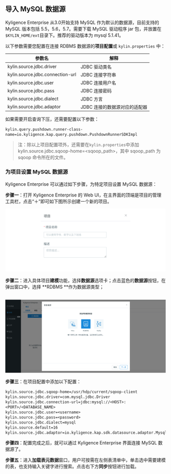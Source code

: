 ## 导入 MySQL 数据源

Kyligence Enterprise 从3.0开始支持 MySQL 作为默认的数据源，目前支持的 MySQL 版本包括 5.5，5.6，5.7。需要下载 MySQL 驱动程序 jar 包，并放置在`$KYLIN_HOME/ext`目录下。推荐的驱动版本为 mysql 5.1.41。



以下参数需要您配置在连接 RDBMS 数据源的**项目配置**或 `kylin.properties` 中：

| 参数名                           | 解释                                      |
| -------------------------------- | ----------------------------------------- |
| kylin.source.jdbc.driver         | JDBC 驱动类名                              |
| kylin.source.jdbc.connection-url | JDBC 连接字符串                            |
| kylin.source.jdbc.user           | JDBC 连接用户名                            |
| kylin.source.jdbc.pass           | JDBC 连接密码                              |
| kylin.source.jdbc.dialect        | JDBC 方言                                  |
| kylin.source.jdbc.adaptor        | JDBC 连接的数据源对应的适配器              |

如果需要开启查询下压，还需要配置以下参数：

```properties
kylin.query.pushdown.runner-class-name=io.kyligence.kap.query.pushdown.PushdownRunnerSDKImpl
```

> 注：除以上项目配置项外，还需要在`kylin.properties`中添加 kylin.source.jdbc.sqoop-home=<sqoop_path>，其中 sqoop_path 为 sqoop 命令所在的文件。



### 为项目设置 MySQL 数据源

Kyligence Enterprise 可以通过如下步骤，为特定项目设置 MySQL 数据源：

**步骤一**：打开 Kyligence Enterprise 的 Web UI，在主界面的顶端是项目的管理工具栏，点击“＋”即可如下图所示创建一个新的项目。

![新建项目](../images/create_project.png)

**步骤二**：进入具体项目**建模**功能，选择**数据源**选项卡；点击蓝色的**数据源**按钮，在弹出窗口中，选择 **RDBMS **作为数据源类型；

​    ![选择RDBMS数据源](../images/rdbms_import_select_source.png)

**步骤三**：在项目配置中添加以下配置：

```properties
kylin.source.jdbc.sqoop-home=/usr/hdp/current/sqoop-client
kylin.source.jdbc.driver=com.mysql.jdbc.Driver
kylin.source.jdbc.connection-url=jdbc:mysql://<HOST>:<PORT>/<DATABASE_NAME>
kylin.source.jdbc.user=<username>
kylin.source.jdbc.pass=<password>
kylin.source.jdbc.dialect=mysql
kylin.source.default=16
kylin.source.jdbc.adaptor=io.kyligence.kap.sdk.datasource.adaptor.MysqlAdaptor
```

**步骤四**：配置完成之后，就可以通过 Kyligence Enterprise 界面连接 MySQL 数据源了。

**步骤五**：进入**加载表元数据**窗口，用户可按需在左侧表清单中，单击选中需要建模的表，也支持输入关键字进行搜索。点击右下方**同步**按钮进行加载。
